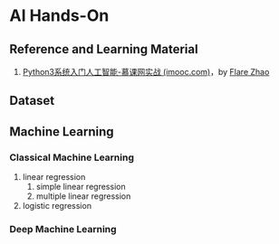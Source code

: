 # AI Hands-On

## Reference and Learning Material

1. [Python3系统入门人工智能-慕课网实战 (imooc.com)](https://coding.imooc.com/class/418.html#Anchor)，by [Flare Zhao](https://blog.csdn.net/dfly_zx)


## Dataset


## Machine Learning

### Classical Machine Learning

1. linear regression
   1. simple linear regression
   2. multiple linear regression
2. logistic regression

### Deep Machine Learning
